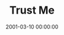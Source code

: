 ---
layout: series
series: "Trust Me"
permalink: "/trust-me/"
title: Trust Me
date: 2001-03-10 00:00:00
endDate: 2001-03-17 00:00:00
description: "What does real trust feel like? "
src: "http://s3.amazonaws.com/crossroads-media/images/legacy/content/"
---